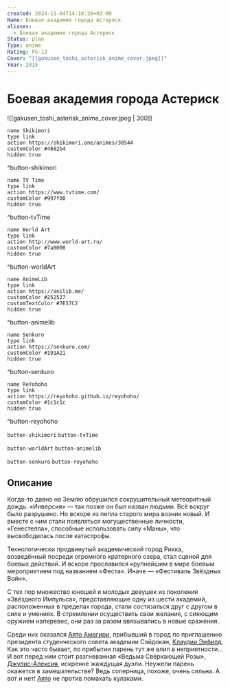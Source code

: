 ```yaml
---
created: 2024-11-04T14:18:20+03:00
Name: Боевая академия города Астериск
aliases:
  - Боевая академия города Астериск
Status: plan
Type: anime
Rating: PG-13
Cover: "[[gakusen_toshi_asterisk_anime_cover.jpeg]]"
Year: 2015
---
```


# Боевая академия города Астериск

![[gakusen_toshi_asterisk_anime_cover.jpeg | 300]]

```button
name Shikimori
type link
action https://shikimori.one/animes/30544
customColor #4682b4
hidden true
```
^button-shikimori

```button
name TV Time
type link
action https://www.tvtime.com/
customColor #997f00
hidden true
```
^button-tvTime

```button
name World Art
type link
action http://www.world-art.ru/
customColor #7a0000
hidden true
```
^button-worldArt

```button
name AnimeLib
type link
action https://anilib.me/
customColor #252527
customTextColor #7E57C2
hidden true
```
^button-animelib

```button
name Senkuro
type link
action https://senkuro.com/
customColor #191A21
hidden true
```
^button-senkuro

```button
name ReYohoho
type link
action https://reyohoho.github.io/reyohoho/
customColor #1c1c1c
hidden true
```
^button-reyohoho

`button-shikimori` `button-tvTime`

`button-worldArt` `button-animelib`

`button-senkuro` `button-reyohoho`

## Описание

Когда-то давно на Землю обрушился сокрушительный метеоритный дождь. «Инверсия» — так позже он был назван людьми. Всё вокруг было разрушено. Но вскоре из пепла старого мира возник новый. И вместе с ним стали появляться могущественные личности, «Генестелла», способные использовать силу «Маны», что высвободилась после катастрофы.

Технологически продвинутый академический город Рикка, возведённый посреди огромного кратерного озера, стал сценой для боевых действий. И вскоре прославился крупнейшим в мире боевым мероприятием под названием «Феста». Иначе — «Фестиваль Звёздных Войн».

С тех пор множество юношей и молодых девушек из поколения «Звёздного Импульса», представляющие одну из шести академий, расположенных в пределах города, стали состязаться друг с другом в силе и умениях. В стремлении осуществить свои желания, с сияющим оружием наперевес, они раз за разом ввязывались в новые сражения.

Среди них оказался [Аято Амагири](https://shikimori.one/characters/91635-ayato-amagiri), прибывший в город по приглашению президента студенческого совета академии Сэйдокан, [Клаудии Энфилд](https://shikimori.one/characters/91625-claudia-enfield). Как это часто бывает, по прибытии парень тут же влип в неприятности... И вот перед ним стоит разгневанная «Ведьма Сверкающей Розы», [Джулис-Алексия](https://shikimori.one/characters/85151-julis-alexia-von-riessfeld), искренне жаждущая дуэли. Неужели парень окажется в замешательстве? Ведь соперница, похоже, очень сильна. А вот и нет! [Аято](https://shikimori.one/characters/91635-ayato-amagiri) не против помахать кулаками.
